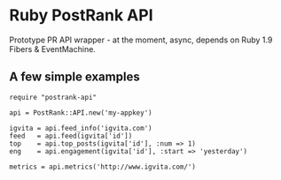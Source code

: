 # Ruby PostRank API

Prototype PR API wrapper - at the moment, async, depends on Ruby 1.9 Fibers & EventMachine.

## A few simple examples

    require "postrank-api"

    api = PostRank::API.new('my-appkey')

    igvita = api.feed_info('igvita.com')
    feed   = api.feed(igvita['id'])
    top    = api.top_posts(igvita['id'], :num => 1)
    eng    = api.engagement(igvita['id'], :start => 'yesterday')

    metrics = api.metrics('http://www.igvita.com/')

